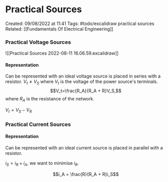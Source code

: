 # Practical Sources
Created: 09/08/2022 at 11:41
Tags:  #todo/excalidraw practical sources
Related: [[Fundamentals Of Electrical Engineering]]

### Practical Voltage Sources
![[Practical Sources 2022-08-11 16.06.59.excalidraw]]
#### Representation 
Can be represented with an ideal voltage source is placed in series with a resistor.
$V_t \neq V_S$ where $V_t$ is the voltage of the power source's terminals.
$$V_t=\frac{R_A}{R_A + R}V_S,$$ where $R_A$ is the resistance of the network.

$V_t = V_S - V_R$

### Practical Current Sources
#### Representation 
Can be represented with an ideal current source is placed in parallel with a resistor.

$i_S = i_R + i_A$, we want to minimise $i_R$.

$$i_A = \frac{R}{R_A + R}i_S$$